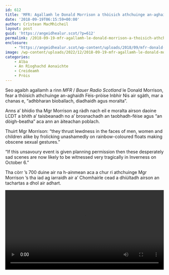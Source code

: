 ```yaml
---
id: 612
title: 'MFR: Agallamh le Donald Morrison a thòisich athchuinge an-aghaidh Fèis-pròise Inbhir Nis'
date: '2018-09-19T06:15:59+00:00'
author: Crìstean MacMhìcheil
layout: post
guid: 'https://angeidhealur.scot/?p=612'
permalink: /2018-09-19-mfr-agallamh-le-donald-morrison-a-thoisich-athchuinge-an-aghaidh-feis-proise-inbhir-nis/
enclosure:
    - "https://angeidhealur.scot/wp-content/uploads/2018/09/mfr-donald-morrison-interview.mp4\n7402236\nvideo/mp4\n"
image: /wp-content/uploads/2022/12/2018-09-19-mfr-agallamh-le-donald-morrison-a-thoisich-athchuinge-an-aghaidh-feis-proise-inbhir-nis.webp
categories:
    - Alba
    - An Rìoghachd Aonaichte
    - Creideamh
    - Pròis
---
```


Seo agaibh agallamh a rinn *MFR* / *Bauer Radio Scotland* le Donald Morrison, fear a thòisich athchuinge an-aghaidh Fèis-pròise Inbhir Nis air sgàth, mar a chanas e, “adhbharan bìoballach, diadhaidh agus moralta”.

Anns a’ bhidio tha Mgr Morrison ag ràdh nach eil e moralta airson daoine LCDT a bhith a’ taisbeanadh no a’ brosnachadh an taobhadh-fèise agus “an dòigh-beatha” aca ann an àiteachan poblach.

Thuirt Mgr Morrison: “they thrust lewdness in the faces of men, women and children alike by frolicking unashamedly on rainbow-coloured floats making obscene sexual gestures.”

“If this unsavoury event is given planning permission then these desperately sad scenes are now likely to be witnessed very tragically in Inverness on October 6.”

Tha còrr ’s 700 duine air na h-ainmean aca a chur ri athchuinge Mgr Morrison ’s tha iad ag iarraidh air a’ Chomhairle cead a dhiùltadh airson an tachartas a dhol air adhart.

<video controls="" width="100%"><source src="https://angeidhealur.scot/wp-content/uploads/2018/09/mfr-donald-morrison-interview.mp4" type="video/mp4"></source></video>
